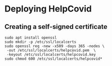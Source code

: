# Deploying HelpCovid 


## Creating a self-signed certificate

```
sudo apt install openssl
sudo mkdir -p /etc/ssl/localcerts
sudo openssl req -new -x509 -days 365 -nodes \
 -out /etc/ssl/localcerts/helpcovid.pem  \
 -keyout /etc/ssl/localcerts/helpcovid.key
sudo chmod 600 /etc/ssl/localcerts/helpcovid*
```

